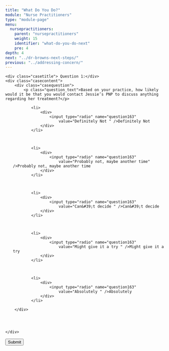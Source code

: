 ```yaml
---
title: "What Do You Do?"
module: "Nurse Practitioners"
type: "module-page"
menu:
  nursepractitioners:
    parent: "nursepractitioners"
    weight: 15
    identifier: "what-do-you-do-next"
    pre: 4
depth: 4
next: "../dr-browns-next-steps/"
previous: "../addressing-concern/"
---
```

<form method="post" action="."><div class="pageblock complete-feedback-quiz survey-quiz">










  




<div class="cases">
    
    <div class="casetitle"> Question 1:</div>
    <div class="casecontent">
        <div class="casequestion">
            <p class="question_text">Based on your practice, how likely would it be that you would contact Jessie’s PNP to discuss anything regarding her treatment?</p>
            
                
                    

<ol type="A">
    
        
            <li>
                <div>
                    <input type="radio" name="question163"
                        value="Definitely Not " />Definitely Not 
                </div>
            </li>
        
    
        
            <li>
                <div>
                    <input type="radio" name="question163"
                        value="Probably not, maybe another time" />Probably not, maybe another time
                </div>
            </li>
        
    
        
            <li>
                <div>
                    <input type="radio" name="question163"
                        value="Can&#39;t decide " />Can&#39;t decide 
                </div>
            </li>
        
    
        
            <li>
                <div>
                    <input type="radio" name="question163"
                        value="Might give it a try " />Might give it a try 
                </div>
            </li>
        
    
        
            <li>
                <div>
                    <input type="radio" name="question163"
                        value="Absolutely " />Absolutely 
                </div>
            </li>
        
    
</ol>

                

                

                
            
        </div>

        
            
        
    </div>
</div>




</div><div class="submit-container"><input class="btn btn-info btn-submit-section" type="submit" value="Submit" /></div></form>